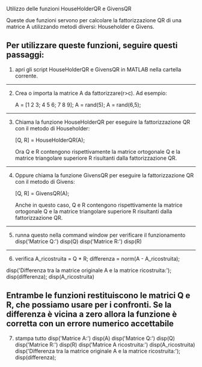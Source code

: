 Utilizzo delle funzioni HouseHolderQR e GivensQR

Queste due funzioni servono per calcolare la fattorizzazione QR di una matrice A utilizzando metodi diversi: Householder e Givens.

Per utilizzare queste funzioni, seguire questi passaggi:
-------------------
1. apri gli script HouseHolderQR e GivensQR in MATLAB nella cartella corrente.
-------------------
2. Crea o importa la matrice A da fattorizzare(r>c). Ad esempio:

   A = [1 2 3; 4 5 6; 7 8 9];
   A =  rand(5);
   A =  rand(6,5);
-------------------
3. Chiama la funzione HouseHolderQR per eseguire la fattorizzazione QR con il metodo di Householder:

   [Q, R] = HouseHolderQR(A);

   Ora Q e R contengono rispettivamente la matrice ortogonale Q e la matrice triangolare superiore R risultanti dalla fattorizzazione QR.
-------------------
4. Oppure chiama la funzione GivensQR per eseguire la fattorizzazione QR con il metodo di Givens:

   [Q, R] = GivensQR(A);

   Anche in questo caso, Q e R contengono rispettivamente la matrice ortogonale Q e la matrice triangolare superiore R risultanti dalla fattorizzazione QR.
-------------------
5. runna questo nella command window per verificare il funzionamento
disp('Matrice Q:')
disp(Q)
disp('Matrice R:')
disp(R)
-------------------
6. verifica
A_ricostruita = Q * R;
differenza = norm(A - A_ricostruita);

disp('Differenza tra la matrice originale A e la matrice ricostruita:');
disp(differenza);
disp(A_ricostruita)

Entrambe le funzioni restituiscono le matrici Q e R, che possiamo usare per i confronti.
Se la differenza è vicina a zero allora la funzione è corretta con un errore numerico accettabile
-------------------
7. stampa tutto
disp('Matrice A:')
disp(A)
disp('Matrice Q:')
disp(Q)
disp('Matrice R:')
disp(R)
disp('Matrice A ricostruita:')
disp(A_ricostruita)
disp('Differenza tra la matrice originale A e la matrice ricostruita:');
disp(differenza);
